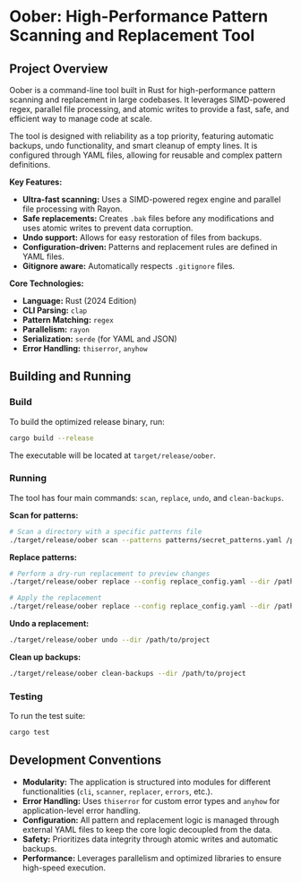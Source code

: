 # Oober: High-Performance Pattern Scanning and Replacement Tool

## Project Overview

Oober is a command-line tool built in Rust for high-performance pattern scanning and replacement in large codebases. It leverages SIMD-powered regex, parallel file processing, and atomic writes to provide a fast, safe, and efficient way to manage code at scale.

The tool is designed with reliability as a top priority, featuring automatic backups, undo functionality, and smart cleanup of empty lines. It is configured through YAML files, allowing for reusable and complex pattern definitions.

**Key Features:**

* **Ultra-fast scanning:** Uses a SIMD-powered regex engine and parallel file processing with Rayon.
* **Safe replacements:** Creates `.bak` files before any modifications and uses atomic writes to prevent data corruption.
* **Undo support:** Allows for easy restoration of files from backups.
* **Configuration-driven:** Patterns and replacement rules are defined in YAML files.
* **Gitignore aware:** Automatically respects `.gitignore` files.

**Core Technologies:**

* **Language:** Rust (2024 Edition)
* **CLI Parsing:** `clap`
* **Pattern Matching:** `regex`
* **Parallelism:** `rayon`
* **Serialization:** `serde` (for YAML and JSON)
* **Error Handling:** `thiserror`, `anyhow`

## Building and Running

### Build

To build the optimized release binary, run:

```bash
cargo build --release
```

The executable will be located at `target/release/oober`.

### Running

The tool has four main commands: `scan`, `replace`, `undo`, and `clean-backups`.

**Scan for patterns:**

```bash
# Scan a directory with a specific patterns file
./target/release/oober scan --patterns patterns/secret_patterns.yaml /path/to/scan
```

**Replace patterns:**

```bash
# Perform a dry-run replacement to preview changes
./target/release/oober replace --config replace_config.yaml --dir /path/to/project --dry-run

# Apply the replacement
./target/release/oober replace --config replace_config.yaml --dir /path/to/project
```

**Undo a replacement:**

```bash
./target/release/oober undo --dir /path/to/project
```

**Clean up backups:**

```bash
./target/release/oober clean-backups --dir /path/to/project
```

### Testing

To run the test suite:

```bash
cargo test
```

## Development Conventions

* **Modularity:** The application is structured into modules for different functionalities (`cli`, `scanner`, `replacer`, `errors`, etc.).
* **Error Handling:** Uses `thiserror` for custom error types and `anyhow` for application-level error handling.
* **Configuration:** All pattern and replacement logic is managed through external YAML files to keep the core logic decoupled from the data.
* **Safety:** Prioritizes data integrity through atomic writes and automatic backups.
* **Performance:** Leverages parallelism and optimized libraries to ensure high-speed execution.
